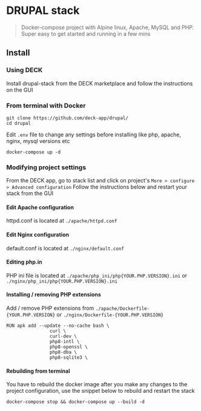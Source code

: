 # DRUPAL stack

> Docker-compose project with Alpine linux, Apache, MySQL and PHP. Super easy to get started and running in a few mins

## Install

### Using DECK

Install drupal-stack from the DECK marketplace and follow the instructions on the GUI

### From terminal with Docker

```
git clone https://github.com/deck-app/drupal/
cd drupal
```

Edit `.env` file to change any settings before installing like php, apache, nginx, mysql versions etc

```
docker-compose up -d
```
### Modifying project settings
From the DECK app, go to stack list and click on project's `More > configure > Advanced configuration`
Follow the instructions below and restart your stack from the GUI

#### Edit Apache configuration

httpd.conf is located at `./apache/httpd.conf` 

#### Edit Nginx configuration

default.conf is located at `./nginx/default.conf` 

#### Editing php.in

PHP ini file is located at `./apache/php_ini/php{YOUR.PHP.VERSION}.ini` or `./nginx/php_ini/php{YOUR.PHP.VERSION}.ini`

#### Installing / removing PHP extensions

Add / remove PHP extensions from `./apache/Dockerfile-{YOUR.PHP.VERSION}` or `./nginx/Dockerfile-{YOUR.PHP.VERSION}`

```
RUN apk add --update --no-cache bash \
				curl \
				curl-dev \
				php8-intl \
				php8-openssl \
				php8-dba \
				php8-sqlite3 \
```

#### Rebuilding from terminal

You have to rebuild the docker image after you make any changes to the project configuration, use the snippet below to rebuild and restart the stack

```
docker-compose stop && docker-compose up --build -d
```
